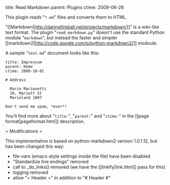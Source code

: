 title: Read Markdown
parent: Plugins
ctime: 2009-06-26

This plugin reads "`*.md`" files and converts them to HTML.

"[[Markdown|http://daringfireball.net/projects/markdown/]]" is a wiki-like
text format. The plugin "`read_markdown.py`" doesn't use the 
standard Python module "`markdown`", but instead the faster and simpler
[[markdown2|http://code.google.com/p/python-markdown2/]] modoule.

A sample "`test.md`" document looks like this:

	title: Impressum
	parent: Home
	ctime: 2008-10-01

	# Address

	  Mario Marionetti
	  10, Mariott St
	  Marioland 1007

	Don't send me spam, *ever*!

You'll find more about "`title:`", "`parent:`" and "`ctime:`" in the
[[page format|pageformat.html]] description.

= Modifications =

This implementation is based on python-markdown2 version 1.0.1.12, but has been
changed this way:

* file-vars (emacs-style settings inside the file) have been disabled
* "Standardize line endings" removed
* call to _do_links() removed (we have the [[linkify|link.html]] pass for
  this)
* logging removed
* allow "= Header =" in addition to "# Header #"
